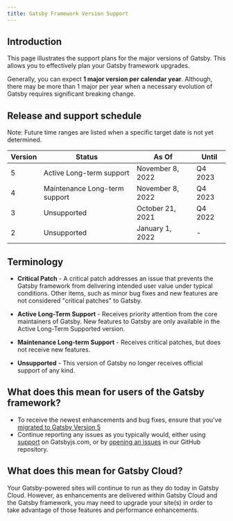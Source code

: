 ```yaml
---
title: Gatsby Framework Version Support
---
```


## Introduction

This page illustrates the support plans for the major versions of Gatsby. This allows you to effectively plan your Gatsby framework upgrades.

Generally, you can expect **1 major version per calendar year**. Although, there may be more than 1 major per year when a necessary evolution of Gatsby requires significant breaking change.

## Release and support schedule

Note: Future time ranges are listed when a specific target date is not yet determined.

| Version | Status                        | As Of            | Until   |
| ------- | ----------------------------- | ---------------- | ------- |
| 5       | Active Long-term support      | November 8, 2022 | Q4 2023 |
| 4       | Maintenance Long-term support | November 8, 2022 | Q4 2023 |
| 3       | Unsupported                   | October 21, 2021 | Q4 2022 |
| 2       | Unsupported                   | January 1, 2022  | -       |

## Terminology

- **Critical Patch** - A critical patch addresses an issue that prevents the Gatsby framework from delivering intended user value under typical conditions. Other items, such as minor bug fixes and new features are not considered "critical patches" to Gatsby.

- **Active Long-Term Support** - Receives priority attention from the core maintainers of Gatsby. New features to Gatsby are only available in the Active Long-Term Supported version.

- **Maintenance Long-term Support** - Receives critical patches, but does not receive new features.

- **Unsupported** - This version of Gatsby no longer receives official support of any kind.

## What does this mean for users of the Gatsby framework?

- To receive the newest enhancements and bug fixes, ensure that you've [migrated to Gatsby Version 5](/docs/reference/release-notes/migrating-from-v4-to-v5/)
- Continue reporting any issues as you typically would, either using [support](https://www.gatsbyjs.com/support/) on Gatsbyjs.com, or by [opening an issues](https://github.com/gatsbyjs/gatsby/issues/new/choose) in our GitHub repository.

## What does this mean for Gatsby Cloud?

Your Gatsby-powered sites will continue to run as they do today in Gatsby Cloud. However, as enhancements are delivered within Gatsby Cloud and the Gatsby framework, you may need to upgrade your site(s) in order to take advantage of those features and performance enhancements.
